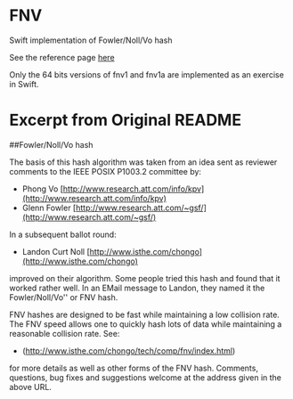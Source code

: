 # FNV
Swift implementation of Fowler/Noll/Vo hash

See the reference page [here](http://www.isthe.com/chongo/tech/comp/fnv/)

Only the 64 bits versions of fnv1 and fnv1a are implemented as an exercise in Swift.

# Excerpt from Original README

##Fowler/Noll/Vo hash

The basis of this hash algorithm was taken from an idea sent as reviewer comments to the IEEE POSIX P1003.2 committee by:

* Phong Vo [http://www.research.att.com/info/kpv](http://www.research.att.com/info/kpv)
* Glenn Fowler [http://www.research.att.com/~gsf/](http://www.research.att.com/~gsf/)

In a subsequent ballot round:

* Landon Curt Noll [http://www.isthe.com/chongo](http://www.isthe.com/chongo)

improved on their algorithm.  Some people tried this hash and found that it worked rather well.  In an EMail message to Landon, they named it the Fowler/Noll/Vo'' or FNV hash.

FNV hashes are designed to be fast while maintaining a low collision rate. The FNV speed allows one to quickly hash lots of data while maintaining a reasonable collision rate.  See:

* (http://www.isthe.com/chongo/tech/comp/fnv/index.html)

for more details as well as other forms of the FNV hash.
Comments, questions, bug fixes and suggestions welcome at
the address given in the above URL.
